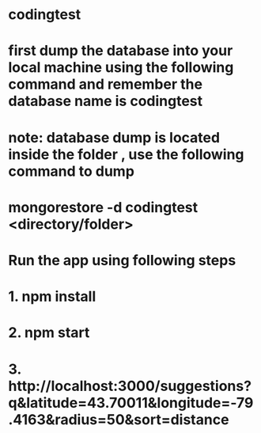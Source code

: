 # codingtest
# first dump the database into your local machine using the following command and remember the database name is codingtest
# note: database dump is located inside the <db-dump> folder , use the following command to dump
# mongorestore -d codingtest <directory/folder> 
# Run the app using following steps
# 1. npm install 
# 2. npm start
# 3. http://localhost:3000/suggestions?q&latitude=43.70011&longitude=-79.4163&radius=50&sort=distance 